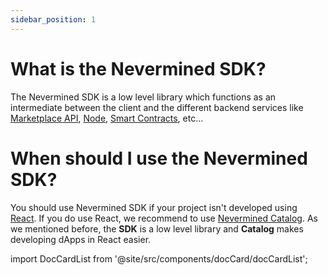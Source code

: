 ```yaml
---
sidebar_position: 1
---
```


# What is the Nevermined SDK?

The Nevermined SDK is a low level library which functions as an intermediate between the client and the different backend services like [Marketplace API](../architecture/marketplace-api/index.md), [Node](../architecture/node/index.md), [Smart Contracts](../architecture/contracts/index.md), etc...

# When should I use the Nevermined SDK?

You should use Nevermined SDK if your project isn't developed using [React](https://reactjs.org/). If you do use React, we recommend to use [Nevermined Catalog](../catalog/intro.md). As we mentioned before, the **SDK** is a low level library and **Catalog** makes developing dApps in React easier.  

import DocCardList from '@site/src/components/docCard/docCardList';

<DocCardList />
